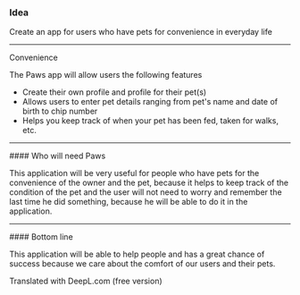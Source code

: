 ### Idea

Create an app for users who have pets for convenience in everyday life
<hr>
Convenience

The Paws app will allow users the following features
- Create their own profile and profile for their pet(s)
- Allows users to enter pet details ranging from pet's name and date of birth to chip number
- Helps you keep track of when your pet has been fed, taken for walks, etc.
<hr>
#### Who will need Paws

This application will be very useful for people who have pets for the convenience of the owner and the pet, because it helps to keep track of the condition of the pet and the user will not need to worry and remember the last time he did something, because he will be able to do it in the application.
<hr>
#### Bottom line

This application will be able to help people and has a great chance of success because we care about the comfort of our users and their pets.

Translated with DeepL.com (free version)
